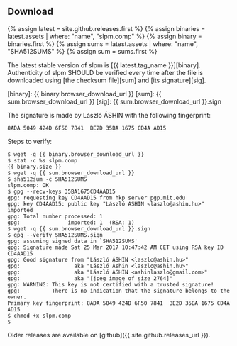 ## Download

{% assign latest = site.github.releases.first %}
{% assign binaries = latest.assets | where: "name", "slpm.comp" %}
{% assign binary = binaries.first %}
{% assign sums = latest.assets | where: "name", "SHA512SUMS" %}
{% assign sum = sums.first %}

The latest stable version of slpm is [{{ latest.tag_name }}][binary].
Authenticity of slpm SHOULD be verified every time after the file is downloaded
using [the checksum file][sum] and [its signature][sig].

[binary]: {{ binary.browser_download_url }}
[sum]: {{ sum.browser_download_url }}
[sig]: {{ sum.browser_download_url }}.sign

The signature is made by László ÁSHIN with the following fingerprint:

`8ADA 5049 424D 6F50 7841  BE2D 35BA 1675 CD4A AD15`

Steps to verify:

```
$ wget -q {{ binary.browser_download_url }}
$ stat -c %s slpm.comp
{{ binary.size }}
$ wget -q {{ sum.browser_download_url }}
$ sha512sum -c SHA512SUMS
slpm.comp: OK
$ gpg --recv-keys 35BA1675CD4AAD15
gpg: requesting key CD4AAD15 from hkp server pgp.mit.edu
gpg: key CD4AAD15: public key "László ÁSHIN <laszlo@ashin.hu>" imported
gpg: Total number processed: 1
gpg:               imported: 1  (RSA: 1)
$ wget -q {{ sum.browser_download_url }}.sign
$ gpg --verify SHA512SUMS.sign
gpg: assuming signed data in `SHA512SUMS'
gpg: Signature made Sat 25 Mar 2017 10:47:42 AM CET using RSA key ID CD4AAD15
gpg: Good signature from "László ÁSHIN <laszlo@ashin.hu>"
gpg:                 aka "László Áshin <laszlo@ashin.hu>"
gpg:                 aka "László ÁSHIN <ashinlaszlo@gmail.com>"
gpg:                 aka "[jpeg image of size 2764]"
gpg: WARNING: This key is not certified with a trusted signature!
gpg:          There is no indication that the signature belongs to the owner.
Primary key fingerprint: 8ADA 5049 424D 6F50 7841  BE2D 35BA 1675 CD4A AD15
$ chmod +x slpm.comp
$ 
```

Older releases are available on [github]({{ site.github.releases_url }}).
